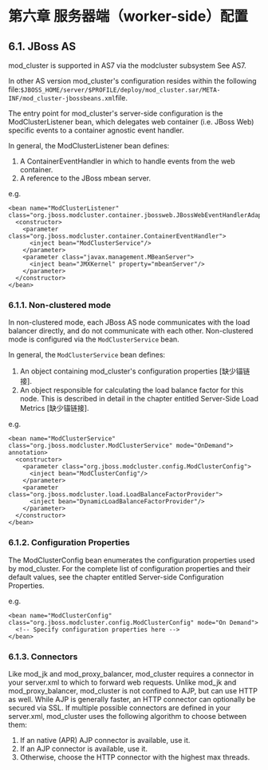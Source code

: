 # 第六章 服务器端（worker-side）配置

## 6.1. JBoss AS

mod_cluster is supported in AS7 via the modcluster subsystem See AS7.

In other AS version mod_cluster's configuration resides within the following file:```$JBOSS_HOME/server/$PROFILE/deploy/mod_cluster.sar/META-INF/mod_cluster-jbossbeans.xml```file.

The entry point for mod_cluster's server-side configuration is the ModClusterListener bean, which delegates web container (i.e. JBoss Web) specific events to a container agnostic event handler.

In general, the ModClusterListener bean defines:

1. A ContainerEventHandler in which to handle events from the web container.
2. A reference to the JBoss mbean server.

e.g.

```
<bean name="ModClusterListener" class="org.jboss.modcluster.container.jbossweb.JBossWebEventHandlerAdapter">
  <constructor>
    <parameter class="org.jboss.modcluster.container.ContainerEventHandler">
      <inject bean="ModClusterService"/>
    </parameter>
    <parameter class="javax.management.MBeanServer">
      <inject bean="JMXKernel" property="mbeanServer"/>
    </parameter>
  </constructor>
</bean>
```

### 6.1.1. Non-clustered mode

In non-clustered mode, each JBoss AS node communicates with the load balancer directly, and do not communicate with each other. Non-clustered mode is configured via the ```ModClusterService``` bean.

In general, the ```ModClusterService``` bean defines:

1. An object containing mod_cluster's configuration properties [缺少锚链接].
2. An object responsible for calculating the load balance factor for this node. This is described in detail in the chapter entitled Server-Side Load Metrics [缺少锚链接].

e.g.

```
<bean name="ModClusterService" class="org.jboss.modcluster.ModClusterService" mode="OnDemand">
annotation>
  <constructor>
    <parameter class="org.jboss.modcluster.config.ModClusterConfig">
      <inject bean="ModClusterConfig"/>
    </parameter>
    <parameter class="org.jboss.modcluster.load.LoadBalanceFactorProvider">
      <inject bean="DynamicLoadBalanceFactorProvider"/>
    </parameter>
  </constructor>
</bean>
```

### 6.1.2. Configuration Properties

The ModClusterConfig bean enumerates the configuration properties used by mod_cluster. For the complete list of configuration properties and their default values, see the chapter entitled Server-side Configuration Properties.

e.g.

```
<bean name="ModClusterConfig" class="org.jboss.modcluster.config.ModClusterConfig" mode="On Demand">
  <!-- Specify configuration properties here -->
</bean>
```

### 6.1.3. Connectors

Like mod_jk and mod_proxy_balancer, mod_cluster requires a connector in your server.xml to which to forward web requests. Unlike mod_jk and mod_proxy_balancer, mod_cluster is not confined to AJP, but can use HTTP as well. While AJP is generally faster, an HTTP connector can optionally be secured via SSL. If multiple possible connectors are defined in your server.xml, mod_cluster uses the following algorithm to choose between them:

1. If an native (APR) AJP connector is available, use it.
2. If an AJP connector is available, use it.
3. Otherwise, choose the HTTP connector with the highest max threads.

